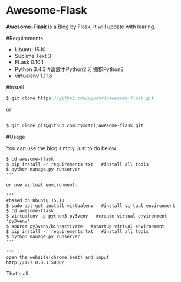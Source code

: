 # Awesome-Flask

**Awesome-Flask** is a Blog by Flask, It will update with learing.

#Requirements

- Ubuntu 15.10
- Sublime Text 3
- FLask 0.10.1
- Python 3.4.3   #请放手Python2.7, 拥抱Python3
- virtualenv 1.11.6


#Install

```c
$ git clone https://github.com/cyxctrl/awesome-flask.git
```

or

```c

$ git clone git@github.com:cyxctrl/awesome-flask.git
```

#Usage

You can use the blog simply, just to do below:

```
$ cd awesome-flask
$ pip install -r requirements.txt   #install all tools
$ python manage.py runserver
'''

or use virtual environment:

'''
#based on Ubuntu 15.10
$ sudo apt-get install virtualenv   #install virtual environment
$ cd awesome-flask
$ virtualenv -p python3 py3venv   #create virtual environment 'py3venv'
$ source py3venv/bin/activate   #startup virtual environment
$ pip install -r requirements.txt   #install all tools
$ python manage.py runserver
'''

'''
open the website(chrome best) and input
http://127.0.0.1:5000/
```

That's all.